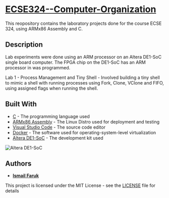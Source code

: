 # [ECSE324--Computer-Organization](https://www.mcgill.ca/study/2017-2018/courses/ecse-324)

This reopository contains the laboratory projects done for the course ECSE 324, using ARMx86 Assembly and C.

## Description

Lab experiments were done using an ARM processor on an Altera DE1-SoC single board computer. The FPGA chip on the DE1-SoC has an ARM processor in was programmed.

Lab 1 - Process Management and Tiny Shell - Involved building a tiny shell to mimic a shell with running processes using Fork, Clone, VClone and FIFO, using assigned flags when running the shell.

## Built With

* [C](https://en.wikipedia.org/wiki/C_(programming_language)) - The programming language used
* [ARMx86 Assembly](https://www.ubuntu.com/) - The Linux Distro used for deployment and testing
* [Visual Studio Code](https://code.visualstudio.com/) - The source code editor
* [Docker](https://www.docker.com/) - The software used for operating-system-level virtualization
* [Altera DE1-SoC](https://www.terasic.com.tw/cgi-bin/page/archive.pl?Language=English&No=836) - The development kit used
















![Altera DE1-SoC](https://www.terasic.com.tw/attachment/archive/870/image/DE1-SoC_top45_01.jpg)
## Authors

* [**Ismail Faruk**](https://github.com/ismailfaruk)

This project is licensed under the MIT License - see the [LICENSE](LICENSE) file for details
